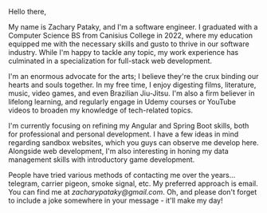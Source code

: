 Hello there,

My name is Zachary Pataky, and I'm a software engineer.  I graduated with a Computer Science BS from Canisius College in 2022, where my education equipped me with the necessary skills and gusto to thrive in our software industry. While I'm happy to tackle any topic, my work experience has culminated in a specialization for full-stack web development.

I'm an enormous advocate for the arts; I believe they're the crux binding our hearts and souls together.  In my free time, I enjoy digesting films, literature, music, video games, and even Brazilian Jiu-Jitsu.  I'm also a firm believer in lifelong learning, and regularly engage in Udemy courses or YouTube videos to broaden my knowledge of tech-related topics.

I'm currently focusing on refining my Angular and Spring Boot skills, both for professional and personal development.  I have a few ideas in mind regarding sandbox websites, which you guys can observe me develop here.  Alongside web development, I'm also interesting in honing my data management skills with introductory game development.

People have tried various methods of contacting me over the years... telegram, carrier pigeon, smoke signal, etc.  My preferred approach is email.  You can find me at _zacharypataky@gmail.com_.  Oh, and please don't forget to include a joke somewhere in your message - it'll make my day!


<!-- - 👋 Greetings, my name is Zachary Pataky.  I graduated with a Computer Science BS at the esteemed Canisius College.  I now hate computers more than I love them, but I'm confident enough to admit that my education instilled the proper skills and gusto to tackle the software industry.  I'm currently a Junior Software Engineer at CYBRA Corporation, where my team develops our premier _MarkMagic_ product line.  My team is responsible for writing the programs that illustrate and print the barcodes on your packages.  Nowadays, much of my work aligns with full-stack development, focusing on Angular, Spring Boot, and a plethora of other digital goodies.

- 👀 I'm a person most interested in the arts.  It doesn't matter if I'm reading an essay, gazing at a film frame, or soaking in the words of an old man; art is a meaningful.  It's how we, as humans, communicate our souls with one another.  Without it, where would we be?  In my spare time, you can find me digesting films, literature, music, video games, and even Brazilian Jiu-Jitsu (yes, that's most certainly an art).  I'm also an advocate of continual learning, so don't be surprised if you find me watching YouTube videos or completing Udemy courses on personal/work-related topics.

- 🌱 I'm currently focusing on refining my Angular skills.  Most of these efforts are dedicated to work (I was hired to be a Java developer... I became a full-stack developer three weeks in...); however, I'm also interested in improving for my personal pursuits.  I already have concepts in mind for a personal website, which you guys may see develop here.  Alongside web development, I also wish to hone my data management skills with introductory game development.  So many directions, so many epic opportunities.

- 📫 You want to contact me, eh?  People have tried various methods over the years... telegram, carrier pigeon, smoke signal, etc.  My preferred route is email.  You can find me at _zacharypataky@gmail.com_.  Please attach a joke somewhere in your email - it'll make my day. -->

<!---
ZacharyPataky/ZacharyPataky is a ✨ special ✨ repository because its `README.md` (this file) appears on your GitHub profile.
You can click the Preview link to take a look at your changes.
--->

